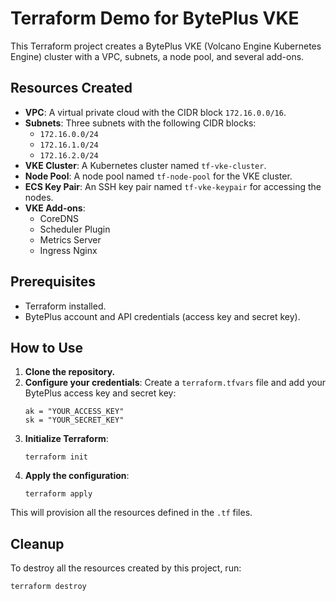 # Terraform Demo for BytePlus VKE

This Terraform project creates a BytePlus VKE (Volcano Engine Kubernetes Engine) cluster with a VPC, subnets, a node pool, and several add-ons.

## Resources Created

*   **VPC**: A virtual private cloud with the CIDR block `172.16.0.0/16`.
*   **Subnets**: Three subnets with the following CIDR blocks:
    *   `172.16.0.0/24`
    *   `172.16.1.0/24`
    *   `172.16.2.0/24`
*   **VKE Cluster**: A Kubernetes cluster named `tf-vke-cluster`.
*   **Node Pool**: A node pool named `tf-node-pool` for the VKE cluster.
*   **ECS Key Pair**: An SSH key pair named `tf-vke-keypair` for accessing the nodes.
*   **VKE Add-ons**:
    *   CoreDNS
    *   Scheduler Plugin
    *   Metrics Server
    *   Ingress Nginx

## Prerequisites

*   Terraform installed.
*   BytePlus account and API credentials (access key and secret key).

## How to Use

1.  **Clone the repository.**
2.  **Configure your credentials**:
    Create a `terraform.tfvars` file and add your BytePlus access key and secret key:
    ```
    ak = "YOUR_ACCESS_KEY"
    sk = "YOUR_SECRET_KEY"
    ```
3.  **Initialize Terraform**:
    ```
    terraform init
    ```
4.  **Apply the configuration**:
    ```
    terraform apply
    ```

This will provision all the resources defined in the `.tf` files.

## Cleanup

To destroy all the resources created by this project, run:

```
terraform destroy
```
